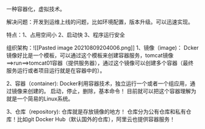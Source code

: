 一种容器化，虚拟技术。

解决问题：开发到运维上线的问题，比如环境配置，版本升级。可以迅速实现。

特点：1、占用空间小
		   2、启动快
		   3、程序运行安全
		   
组织架构：![[Pasted image 20210809204006.png]]
1、镜像（image)：
Dcker镜像好比是一个模板，可以通过这个模板来创建容器服务，tomcat镜像==>run==>tomcat01容器（提供服务器），通过这个镜像可以创建多个容器（最终服务运行或者项目运行就是在容器中的）。

2、容器（container):
Docker利用容器技术，独立运行一个或者一个组应用，通过镜像来创建的。
启动，停止，删除，基本命令！
目前就可以把这个容器理解为就是一个简易的Linux系统。

3、仓库（repository):
仓库就是存放镜像的地方！
仓库分为公有仓库和私有仓库！比如git
Docker Hub（默认国外的仓库），阿里云也提供容器服务！